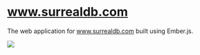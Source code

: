 # www.surrealdb.com

The web application for www.surrealdb.com built using Ember.js.

[![](https://img.shields.io/badge/license-Apache_License_2.0-00bfff.svg?style=flat-square)](https://github.com/surrealdb/surrealdb.py)

